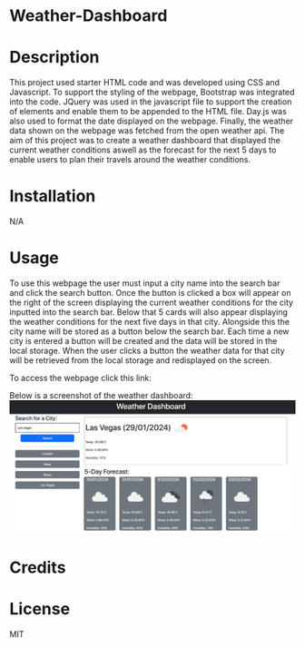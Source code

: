 # Weather-Dashboard

# Description
This project used starter HTML code and was developed using CSS and Javascript. To support the styling of the webpage, Bootstrap was integrated into the code. JQuery was used in the javascript file to support the creation of elements and enable them to be appended to the HTML file. Day.js was also used to format the date displayed on the webpage. Finally, the weather data shown on the webpage was fetched from the open weather api. The aim of this project was to create a weather dashboard that displayed the current weather conditions aswell as the forecast for the next 5 days to enable users to plan their travels around the weather conditions. 

# Installation
N/A

# Usage
To use this webpage the user must input a city name into the search bar and click the search button. Once the button is clicked a box will appear on the right of the screen displaying the current weather conditions for the city inputted into the search bar. Below that 5 cards will also appear displaying the weather conditions for the next five days in that city. Alongside this the city name will be stored as a button below the search bar. Each time a new city is entered a button will be created and the data will be stored in the local storage. When the user clicks a button the weather data for that city will be retrieved from the local storage and redisplayed on the screen.

To access the webpage click this link:

Below is a screenshot of the weather dashboard:
![screenshot](images/Weather-Dashboard.png)

# Credits

# License
MIT